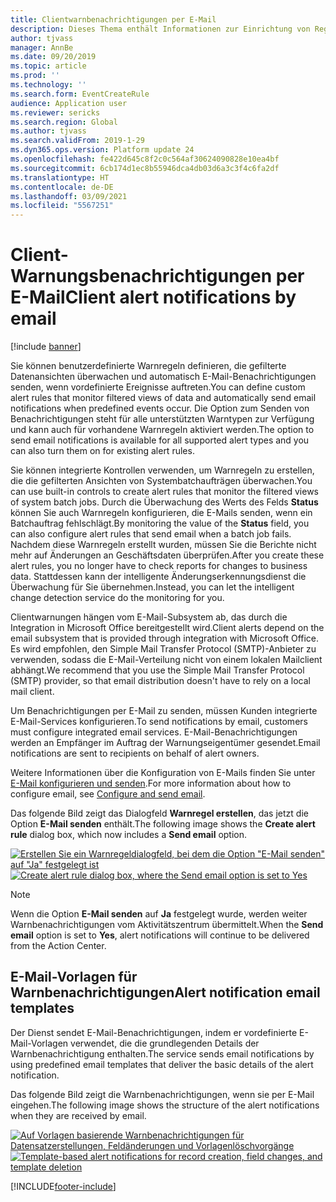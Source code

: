 ```yaml
---
title: Clientwarnbenachrichtigungen per E-Mail
description: Dieses Thema enthält Informationen zur Einrichtung von Regeln, die bei vordefinierten Ereignisse E-Mail-Benachrichtigungen senden.
author: tjvass
manager: AnnBe
ms.date: 09/20/2019
ms.topic: article
ms.prod: ''
ms.technology: ''
ms.search.form: EventCreateRule
audience: Application user
ms.reviewer: sericks
ms.search.region: Global
ms.author: tjvass
ms.search.validFrom: 2019-1-29
ms.dyn365.ops.version: Platform update 24
ms.openlocfilehash: fe422d645c8f2c0c564af30624090828e10ea4bf
ms.sourcegitcommit: 6cb174d1ec8b55946dca4db03d6a3c3f4c6fa2df
ms.translationtype: HT
ms.contentlocale: de-DE
ms.lasthandoff: 03/09/2021
ms.locfileid: "5567251"
---
```

# <a name="client-alert-notifications-by-email"></a><span data-ttu-id="c16c6-103">Client-Warnungsbenachrichtigungen per E-Mail</span><span class="sxs-lookup"><span data-stu-id="c16c6-103">Client alert notifications by email</span></span>

[!include [banner](../includes/banner.md)]

<span data-ttu-id="c16c6-104">Sie können benutzerdefinierte Warnregeln definieren, die gefilterte Datenansichten überwachen und automatisch E-Mail-Benachrichtigungen senden, wenn vordefinierte Ereignisse auftreten.</span><span class="sxs-lookup"><span data-stu-id="c16c6-104">You can define custom alert rules that monitor filtered views of data and automatically send email notifications when predefined events occur.</span></span> <span data-ttu-id="c16c6-105">Die Option zum Senden von Benachrichtigungen steht für alle unterstützten Warntypen zur Verfügung und kann auch für vorhandene Warnregeln aktiviert werden.</span><span class="sxs-lookup"><span data-stu-id="c16c6-105">The option to send email notifications is available for all supported alert types and you can also turn them on for existing alert rules.</span></span>

<span data-ttu-id="c16c6-106">Sie können integrierte Kontrollen verwenden, um Warnregeln zu erstellen, die die gefilterten Ansichten von Systembatchaufträgen überwachen.</span><span class="sxs-lookup"><span data-stu-id="c16c6-106">You can use built-in controls to create alert rules that monitor the filtered views of system batch jobs.</span></span> <span data-ttu-id="c16c6-107">Durch die Überwachung des Werts des Felds **Status** können Sie auch Warnregeln konfigurieren, die E-Mails senden, wenn ein Batchauftrag fehlschlägt.</span><span class="sxs-lookup"><span data-stu-id="c16c6-107">By monitoring the value of the **Status** field, you can also configure alert rules that send email when a batch job fails.</span></span> <span data-ttu-id="c16c6-108">Nachdem diese Warnregeln erstellt wurden, müssen Sie die Berichte nicht mehr auf Änderungen an Geschäftsdaten überprüfen.</span><span class="sxs-lookup"><span data-stu-id="c16c6-108">After you create these alert rules, you no longer have to check reports for changes to business data.</span></span> <span data-ttu-id="c16c6-109">Stattdessen kann der intelligente Änderungserkennungsdienst die Überwachung für Sie übernehmen.</span><span class="sxs-lookup"><span data-stu-id="c16c6-109">Instead, you can let the intelligent change detection service do the monitoring for you.</span></span>

<span data-ttu-id="c16c6-110">Clientwarnungen hängen vom E-Mail-Subsystem ab, das durch die Integration in Microsoft Office bereitgestellt wird.</span><span class="sxs-lookup"><span data-stu-id="c16c6-110">Client alerts depend on the email subsystem that is provided through integration with Microsoft Office.</span></span> <span data-ttu-id="c16c6-111">Es wird empfohlen, den Simple Mail Transfer Protocol (SMTP)-Anbieter zu verwenden, sodass die E-Mail-Verteilung nicht von einem lokalen Mailclient abhängt.</span><span class="sxs-lookup"><span data-stu-id="c16c6-111">We recommend that you use the Simple Mail Transfer Protocol (SMTP) provider, so that email distribution doesn't have to rely on a local mail client.</span></span>

<span data-ttu-id="c16c6-112">Um Benachrichtigungen per E-Mail zu senden, müssen Kunden integrierte E-Mail-Services konfigurieren.</span><span class="sxs-lookup"><span data-stu-id="c16c6-112">To send notifications by email, customers must configure integrated email services.</span></span> <span data-ttu-id="c16c6-113">E-Mail-Benachrichtigungen werden an Empfänger im Auftrag der Warnungseigentümer gesendet.</span><span class="sxs-lookup"><span data-stu-id="c16c6-113">Email notifications are sent to recipients on behalf of alert owners.</span></span>

<span data-ttu-id="c16c6-114">Weitere Informationen über die Konfiguration von E-Mails finden Sie unter [E-Mail konfigurieren und senden](../organization-administration/configure-email.md).</span><span class="sxs-lookup"><span data-stu-id="c16c6-114">For more information about how to configure email, see [Configure and send email](../organization-administration/configure-email.md).</span></span>

<span data-ttu-id="c16c6-115">Das folgende Bild zeigt das Dialogfeld **Warnregel erstellen**, das jetzt die Option **E-Mail senden** enthält.</span><span class="sxs-lookup"><span data-stu-id="c16c6-115">The following image shows the **Create alert rule** dialog box, which now includes a **Send email** option.</span></span>

<span data-ttu-id="c16c6-116">[![Erstellen Sie ein Warnregeldialogfeld, bei dem die Option "E-Mail senden" auf "Ja" festgelegt ist](./media/Create-alert-rule-form.png)](./media/Create-alert-rule-form.png)</span><span class="sxs-lookup"><span data-stu-id="c16c6-116">[![Create alert rule dialog box, where the Send email option is set to Yes](./media/Create-alert-rule-form.png)](./media/Create-alert-rule-form.png)</span></span>

> [!NOTE]
> <span data-ttu-id="c16c6-117">Wenn die Option **E-Mail senden** auf **Ja** festgelegt wurde, werden weiter Warnbenachrichtigungen vom Aktivitätszentrum übermittelt.</span><span class="sxs-lookup"><span data-stu-id="c16c6-117">When the **Send email** option is set to **Yes**, alert notifications will continue to be delivered from the Action Center.</span></span>

## <a name="alert-notification-email-templates"></a><span data-ttu-id="c16c6-118">E-Mail-Vorlagen für Warnbenachrichtigungen</span><span class="sxs-lookup"><span data-stu-id="c16c6-118">Alert notification email templates</span></span>

<span data-ttu-id="c16c6-119">Der Dienst sendet E-Mail-Benachrichtigungen, indem er vordefinierte E-Mail-Vorlagen verwendet, die die grundlegenden Details der Warnbenachrichtigung enthalten.</span><span class="sxs-lookup"><span data-stu-id="c16c6-119">The service sends email notifications by using predefined email templates that deliver the basic details of the alert notification.</span></span>

<span data-ttu-id="c16c6-120">Das folgende Bild zeigt die Warnbenachrichtigungen, wenn sie per E-Mail eingehen.</span><span class="sxs-lookup"><span data-stu-id="c16c6-120">The following image shows the structure of the alert notifications when they are received by email.</span></span>

<span data-ttu-id="c16c6-121">[![Auf Vorlagen basierende Warnbenachrichtigungen für Datensatzerstellungen, Feldänderungen und Vorlagenlöschvorgänge](./media/Alert-email-templates.png)](./media/Alert-email-templates.png)</span><span class="sxs-lookup"><span data-stu-id="c16c6-121">[![Template-based alert notifications for record creation, field changes, and template deletion](./media/Alert-email-templates.png)](./media/Alert-email-templates.png)</span></span>


[!INCLUDE[footer-include](../../../includes/footer-banner.md)]